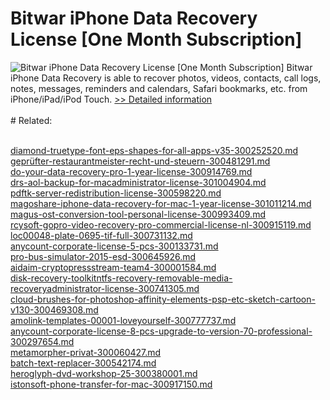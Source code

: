 # Bitwar iPhone Data Recovery License [One Month Subscription]
![Bitwar iPhone Data Recovery License [One Month Subscription]](https://mycommerce.akamaized.net/api/pimages/P300974225/BIG/300974225.PNG)
Bitwar iPhone Data Recovery is able to recover photos, videos, contacts, call logs, notes, messages, reminders and calendars, Safari bookmarks, etc. from iPhone/iPad/iPod Touch.
[>> Detailed information](https://secure.shareit.com/shareit/product.html?productid=300974225&affiliateid=200057808)<br/><br/># Related:

<br />[diamond-truetype-font-eps-shapes-for-all-apps-v35-300252520.md](https://github.com/downloadplanet/downloadplanet/blob/main/diamond-truetype-font-eps-shapes-for-all-apps-v35-300252520.md)<br />[geprüfter-restaurantmeister-recht-und-steuern-300481291.md](https://github.com/downloadplanet/downloadplanet/blob/main/geprüfter-restaurantmeister-recht-und-steuern-300481291.md)<br />[do-your-data-recovery-pro-1-year-license-300914769.md](https://github.com/downloadplanet/downloadplanet/blob/main/do-your-data-recovery-pro-1-year-license-300914769.md)<br />[drs-aol-backup-for-macadministrator-license-301004904.md](https://github.com/downloadplanet/downloadplanet/blob/main/drs-aol-backup-for-macadministrator-license-301004904.md)<br />[pdftk-server-redistribution-license-300598220.md](https://github.com/downloadplanet/downloadplanet/blob/main/pdftk-server-redistribution-license-300598220.md)<br />[magoshare-iphone-data-recovery-for-mac-1-year-license-301011214.md](https://github.com/downloadplanet/downloadplanet/blob/main/magoshare-iphone-data-recovery-for-mac-1-year-license-301011214.md)<br />[magus-ost-conversion-tool-personal-license-300993409.md](https://github.com/downloadplanet/downloadplanet/blob/main/magus-ost-conversion-tool-personal-license-300993409.md)<br />[rcysoft-gopro-video-recovery-pro-commercial-license-nl-300915119.md](https://github.com/downloadplanet/downloadplanet/blob/main/rcysoft-gopro-video-recovery-pro-commercial-license-nl-300915119.md)<br />[loc00048-plate-0695-tif-full-300731132.md](https://github.com/downloadplanet/downloadplanet/blob/main/loc00048-plate-0695-tif-full-300731132.md)<br />[anycount-corporate-license-5-pcs-300133731.md](https://github.com/downloadplanet/downloadplanet/blob/main/anycount-corporate-license-5-pcs-300133731.md)<br />[pro-bus-simulator-2015-esd-300645926.md](https://github.com/downloadplanet/downloadplanet/blob/main/pro-bus-simulator-2015-esd-300645926.md)<br />[aidaim-cryptopressstream-team4-300001584.md](https://github.com/downloadplanet/downloadplanet/blob/main/aidaim-cryptopressstream-team4-300001584.md)<br />[disk-recovery-toolkitntfs-recovery-removable-media-recoveryadministrator-license-300741305.md](https://github.com/downloadplanet/downloadplanet/blob/main/disk-recovery-toolkitntfs-recovery-removable-media-recoveryadministrator-license-300741305.md)<br />[cloud-brushes-for-photoshop-affinity-elements-psp-etc-sketch-cartoon-v130-300469308.md](https://github.com/downloadplanet/downloadplanet/blob/main/cloud-brushes-for-photoshop-affinity-elements-psp-etc-sketch-cartoon-v130-300469308.md)<br />[amolink-templates-00001-loveyourself-300777737.md](https://github.com/downloadplanet/downloadplanet/blob/main/amolink-templates-00001-loveyourself-300777737.md)<br />[anycount-corporate-license-8-pcs-upgrade-to-version-70-professional-300297654.md](https://github.com/downloadplanet/downloadplanet/blob/main/anycount-corporate-license-8-pcs-upgrade-to-version-70-professional-300297654.md)<br />[metamorpher-privat-300060427.md](https://github.com/downloadplanet/downloadplanet/blob/main/metamorpher-privat-300060427.md)<br />[batch-text-replacer-300542174.md](https://github.com/downloadplanet/downloadplanet/blob/main/batch-text-replacer-300542174.md)<br />[heroglyph-dvd-workshop-25-300380001.md](https://github.com/downloadplanet/downloadplanet/blob/main/heroglyph-dvd-workshop-25-300380001.md)<br />[istonsoft-phone-transfer-for-mac-300917150.md](https://github.com/downloadplanet/downloadplanet/blob/main/istonsoft-phone-transfer-for-mac-300917150.md)